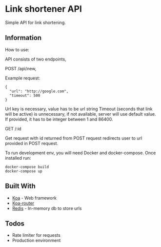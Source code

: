 # Link shortener API

Simple API for link shortening.

## Information

How to use:

API consists of two endpoints,

POST /api/new,

Example request:
```
{
  "url": "http://google.com",
  "timeout": 500
}
```
Url key is necessary, value has to be url string
Timeout (seconds that link will be active) is unnecessary, if not available, server will use default value. If provided, it has to be integer between 1 and 86400.

GET /:id

Get request with id returned from POST request redirects user to url provided in POST request.

To run development env, you will need Docker and docker-compose. Once installed run:

```
docker-compose build
docker-compose up
```

## Built With

* [Koa](http://www.dropwizard.io/1.0.2/docs/) - Web framework
* [Koa-router](https://github.com/alexmingoia/koa-router)
* [Redis](https://redis.io/) - In-memory db to store urls

## Todos

* Rate limiter for requests
* Production environment

